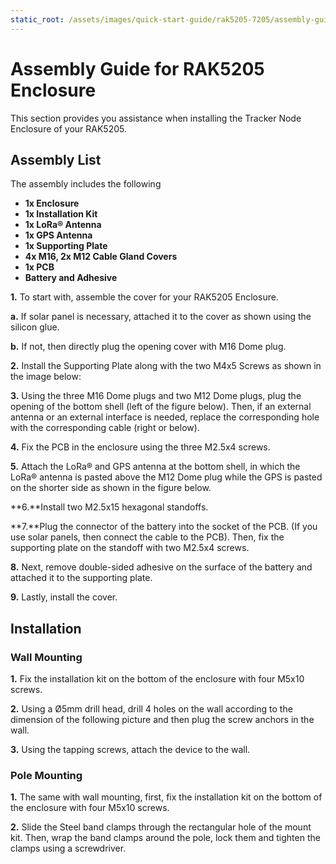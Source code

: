 ```yaml
---
static_root: /assets/images/quick-start-guide/rak5205-7205/assembly-guide
---
```


# Assembly Guide for RAK5205 Enclosure

This section provides you assistance when installing the Tracker Node Enclosure of your RAK5205.

## Assembly List

The assembly includes the following

- **1x Enclosure**
- **1x Installation Kit**
- **1x LoRa® Antenna**
- **1x GPS Antenna**
- **1x Supporting Plate**
- **4x M16, 2x M12 Cable Gland Covers**
- **1x PCB**
- **Battery and Adhesive**

<rk-img
  :src="`${$frontmatter.static_root}/gari52wtjjl62ychcxzn.jpg`"
  width="90%"
  figure-number="1a"
  caption="Assembly List"
/>

<rk-img
  :src="`${$frontmatter.static_root}/os7t2xyybsnel3nku0vb.jpg`"
  width="90%"
  figure-number="1b"
  caption="Assembly List"
/>

**1.** To start with, assemble the cover for your RAK5205 Enclosure.

**a.** If solar panel is necessary, attached it to the cover as shown using the silicon glue.

<rk-img
  :src="`${$frontmatter.static_root}/hkvlodlletmm7bjllgf0.jpg`"
  width="100%"
  figure-number="2"
  caption="Attached Solar Panel in Cover"
/>

**b.** If not, then directly plug the opening cover with M16 Dome
plug.

<rk-img
  :src="`${$frontmatter.static_root}/yk3veg7yrij2xrsln2ws.jpg`"
  width="80%"
  figure-number="3"
  caption="Inserting Plug in Cover with no Solar Panel"
/>

**2.** Install the Supporting Plate along with the two M4x5 Screws as shown in the image below:

<rk-img
  :src="`${$frontmatter.static_root}/naneciy4etcubtmm0xvl.jpg`"
  width="80%"
  figure-number="4"
  caption="Installed Supporting Plate"
/>

**3.** Using the three M16 Dome plugs and two M12 Dome plugs, plug the opening of the bottom
shell (left of the figure below). Then, if an external antenna or an external
interface is needed, replace the corresponding hole with the corresponding
cable (right or below).

<rk-img
  :src="`${$frontmatter.static_root}/rkdtlzgisoimwdls7cgh.jpg`"
  width="100%"
  figure-number="5"
  caption="Opening for External Antenna"
/>

**4.** Fix the PCB in the enclosure using the three M2.5x4 screws.

<rk-img
  :src="`${$frontmatter.static_root}/htgbbtejshnbjjopd9dt.jpg`"
  width="80%"
  figure-number="6"
  caption="Fixing of RAK5205 in Enclosure"
/>

**5.** Attach the LoRa® and GPS antenna at the bottom shell, in which the LoRa® antenna is pasted above the M12 Dome plug while the GPS is pasted on the shorter side as shown in the figure below.

<rk-img
  :src="`${$frontmatter.static_root}/roaftyivpwpzljam2c9x.jpg`"
  width="80%"
  figure-number="7"
  caption="Attached GPS and LoRa Antenna"
/>

**6.**Install two M2.5x15 hexagonal standoffs.

<rk-img
  :src="`${$frontmatter.static_root}/o6epx0kevfpme74vd0io.jpg`"
  width="80%"
  figure-number="8"
  caption="Installed Hexagonal Standoffs"
/>

**7.**Plug the connector of the battery into the
socket of the PCB. (If you use solar panels,
then connect the cable to the PCB). Then, fix the supporting plate on the
standoff with two M2.5x4 screws.

<rk-img
  :src="`${$frontmatter.static_root}/klxhtfnocwfgtjmy5yuc.jpg`"
  width="60%"
  figure-number="9"
  caption="Fixed Supporting Plate and Battery Cable Connected"
/>

**8.** Next, remove double-sided adhesive on the surface of the battery and attached it to the supporting plate.

<rk-img
  :src="`${$frontmatter.static_root}/ktwfag3m6g3gssmy7569.jpg`"
  width="80%"
  figure-number="10"
  caption="Attaching of Battery in Supporting Plate"
/>

**9.** Lastly, install the cover.

<rk-img
  :src="`${$frontmatter.static_root}/i7kgsa6tjlixqixruwca.jpg`"
  width="60%"
  figure-number="11"
  caption="Enclosure Cover Installed"
/>

## Installation

### Wall Mounting

**1.** Fix the installation kit on the bottom of the enclosure with four M5x10 screws.

<rk-img
  :src="`${$frontmatter.static_root}/hfdmjo2talujxnwbuqni.jpg`"
  width="60%"
  figure-number="12"
  caption="Fixing Installation Kit"
/>

**2.** Using a Ø5mm drill head, drill 4 holes on the wall according to the dimension of the following picture and then plug the screw anchors in the wall.

<rk-img
  :src="`${$frontmatter.static_root}/czouz5aajdzqxpkfvodf.jpg`"
  width="60%"
  figure-number="13"
  caption="Drill Holes into Wall according to this Dimension"
/>

**3.** Using the tapping screws, attach the device to the wall.

<rk-img
  :src="`${$frontmatter.static_root}/psflyxobbeptcavumxpz.jpg`"
  width="60%"
  figure-number="14"
  caption="Mounting of Enclosure in Wall"
/>

### Pole Mounting

**1.** The same with wall mounting, first, fix the installation kit on the bottom of the
enclosure with four M5x10 screws.

<rk-img
  :src="`${$frontmatter.static_root}/dauvvkgtxw54m8hwdy75.jpg`"
  width="60%"
  figure-number="15"
  caption="Installation Kit Attached in Enclosure"
/>

**2.** Slide the Steel band clamps through the rectangular hole of the mount kit. Then, wrap the band clamps around the pole, lock them and tighten the clamps using a screwdriver.

<rk-img
  :src="`${$frontmatter.static_root}/lkfk2ftqzwgyovwlsjtb.jpg`"
  width="50%"
  figure-number="16"
  caption="Enclosure Clamped around the Pole"
/>
